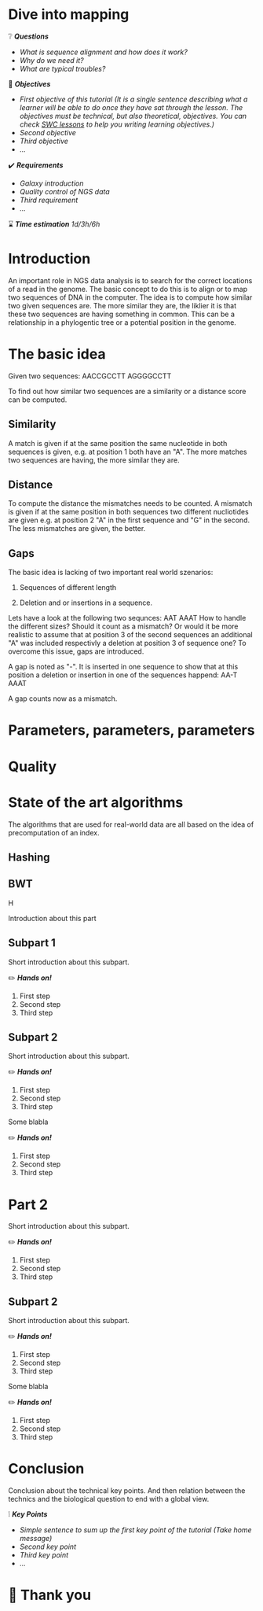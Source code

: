 Dive into mapping
=================

:grey_question: ***Questions***

- *What is sequence alignment and how does it work?*
- *Why do we need it?*
- *What are typical troubles?*

:dart: ***Objectives***

- *First objective of this tutorial (It is a single sentence describing what a learner will be able to do once they have sat through the lesson. The objectives must be technical, but also theoretical, objectives. You can check [SWC lessons](http://swcarpentry.github.io/instructor-training/19-lessons/) to help you writing learning objectives.)*
- *Second objective*
- *Third objective*
- *...*

:heavy_check_mark: ***Requirements***

- *Galaxy introduction*
- *Quality control of NGS data*
- *Third requirement*
- *...*

:hourglass: ***Time estimation*** *1d/3h/6h*

# Introduction

An important role in NGS data analysis is to search for the correct locations of a read in the genome. The basic concept to do this is to 
align or to map two sequences of DNA in the computer. The idea is to compute how similar two given sequences are. The more similar they are, the liklier it is
that these two sequences are having something in common. This can be a relationship in a phylogentic tree or a potential position in the genome. 

# The basic idea
Given two sequences:
AACCGCCTT
AGGGGCCTT

To find out how similar two sequences are a similarity or a distance score can be computed.

## Similarity
A match is given if at the same position the same nucleotide in both sequences is given, e.g.
at position 1 both have an "A". The more matches two sequences are having, the more similar they are.

## Distance
To compute the distance the mismatches needs to be counted. A mismatch is given if at the same position in both sequences two different nucliotides are given
e.g. at position 2 "A" in the first sequence and "G" in the second. The less mismatches are given, the better.


## Gaps
The basic idea is lacking of two important real world szenarios:
1. Sequences of different length

2. Deletion and or insertions in a sequence.

Lets have a look at the following two sequnces:
AAT
AAAT
How to handle the different sizes? Should it count as a mismatch? Or would it be more realistic to assume that at position 3 of the second sequences an additional "A"
was included respectivly a deletion at position 3 of sequence one? To overcome this issue, gaps are introduced. 

A gap is noted as "-". It is inserted in one sequence to show that at this position a deletion or insertion in one of the sequences happend:
AA-T
AAAT

A gap counts now as a mismatch.
# Parameters, parameters, parameters

# Quality

# State of the art algorithms
The algorithms that are used for real-world data are all based on the idea of precomputation of an index. 

## Hashing

## BWT


H

Introduction about this part

## Subpart 1

Short introduction about this subpart.

:pencil2: ***Hands on!***

1. First step
2. Second step
3. Third step

## Subpart 2

Short introduction about this subpart.

:pencil2: ***Hands on!***

1. First step
2. Second step
3. Third step

Some blabla

:pencil2: ***Hands on!***

1. First step
2. Second step
3. Third step

# Part 2

Short introduction about this subpart.

:pencil2: ***Hands on!***

1. First step
2. Second step
3. Third step

## Subpart 2

Short introduction about this subpart.

:pencil2: ***Hands on!***

1. First step
2. Second step
3. Third step

Some blabla

:pencil2: ***Hands on!***

1. First step
2. Second step
3. Third step

# Conclusion

Conclusion about the technical key points. And then relation between the technics and the biological question to end with a global view.

:grey_exclamation: ***Key Points***

- *Simple sentence to sum up the first key point of the tutorial (Take home message)*
- *Second key point*
- *Third key point*
- *...*

# :clap: Thank you
